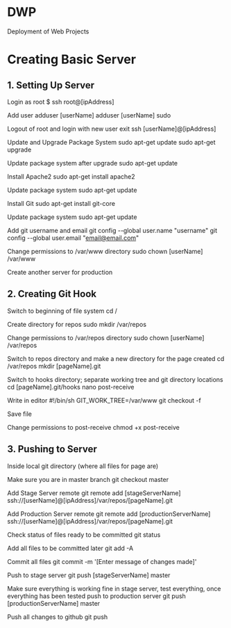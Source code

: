 DWP
===
Deployment of Web Projects

# Creating Basic Server


## 1. Setting Up Server
Login as root
	$ ssh root@[ipAddress]

Add user
	adduser [userName]
	adduser [userName] sudo

Logout of root and login with new user
	exit
	ssh [userName]@[ipAddress]

Update and Upgrade Package System
	sudo apt-get update
	sudo apt-get upgrade

Update package system after upgrade
	sudo apt-get update

Install Apache2
	sudo apt-get install apache2

Update package system
	sudo apt-get update

Install Git
	sudo apt-get install git-core

Update package system
	sudo apt-get update

Add git username and email
	git config --global user.name "username"
	git config --global user.email "email@email.com"

Change permissions to /var/www directory
	sudo chown [userName] /var/www

Create another server for production


## 2. Creating Git Hook
Switch to beginning of file system
	cd /

Create directory for repos
	sudo mkdir /var/repos

Change permissions to /var/repos directory
	sudo chown [userName] /var/repos

Switch to repos directory and make a new directory for the page created
	cd /var/repos
	mkdir [pageName].git

Switch to hooks directory; separate working tree and git directory locations
	cd [pageName].git/hooks
	nano post-receive

Write in editor
	#!/bin/sh
	GIT_WORK_TREE=/var/www git checkout -f

Save file

Change permissions to post-receive
	chmod +x post-receive


## 3. Pushing to Server
Inside local git directory (where all files for page are)

Make sure you are in master branch
	git checkout master

Add Stage Server remote
	git remote add [stageServerName] ssh://[userName]@[ipAddress]/var/repos/[pageName].git

Add Production Server remote
	git remote add [productionServerName] ssh://[userName]@[ipAddress]/var/repos/[pageName].git

Check status of files ready to be committed
	git status

Add all files to be committed later
	git add -A

Commit all files
	git commit -m '[Enter message of changes made]'

Push to stage server
	git push [stageServerName] master

Make sure everything is working fine in stage server, test everything, once everything has been tested push to production server
	git push [productionServerName] master

Push all changes to github
	git push